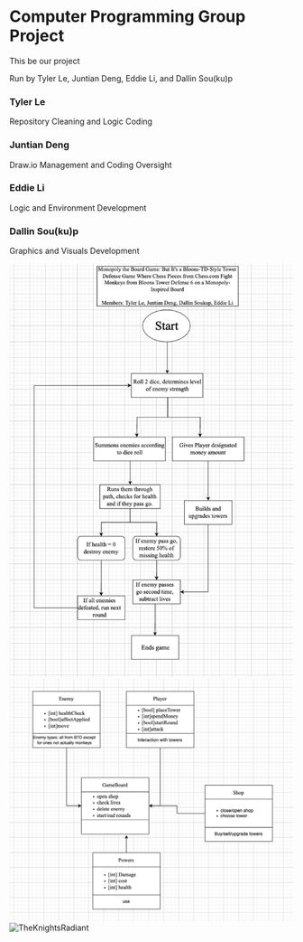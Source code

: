 # Computer Programming Group Project

This be our project

Run by Tyler Le, Juntian Deng, Eddie Li, and Dallin Sou(ku)p
### Tyler Le
Repository Cleaning and Logic Coding
### Juntian Deng
Draw.io Management and Coding Oversight
### Eddie Li
Logic and Environment Development
### Dallin Sou(ku)p
Graphics and Visuals Development

![image1](https://github.com/TylerLeCmd/MonopoLoonsChessTD6/blob/58af40fbd00edfc80458f125f5f19933381a5bb4/images/Screenshot%202023-10-23%20at%208.08.38%20AM.png)
![image](https://github.com/TylerLeCmd/MonopoLoonsChessTD6/blob/66035e7b6e8d995324d677f46c07a38741cfadc5/images/Screenshot%202023-10-23%20at%208.07.07%20AM.png)
![TheKnightsRadiant](https://github.com/TylerLeCmd/TheGangProject/blob/main/images/tyty+soup.jpg?raw=true)
